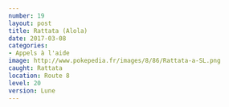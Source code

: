 ```yaml
---
number: 19
layout: post
title: Rattata (Alola)
date: 2017-03-08
categories:
- Appels à l'aide
image: http://www.pokepedia.fr/images/8/86/Rattata-a-SL.png
caught: Rattata
location: Route 8
level: 20
version: Lune
---
```

